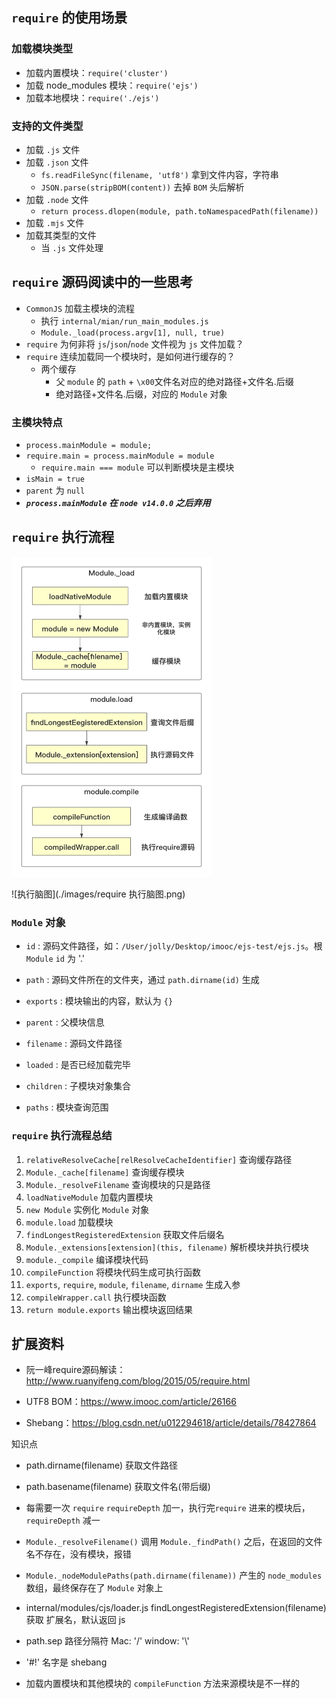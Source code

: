## `require` 的使用场景

### 加载模块类型

- 加载内置模块：`require('cluster')`
- 加载 node_modules 模块：`require('ejs')`
- 加载本地模块：`require('./ejs')`

### 支持的文件类型

- 加载 `.js` 文件
- 加载 `.json` 文件
  - `fs.readFileSync(filename, 'utf8')` 拿到文件内容，字符串
  - `JSON.parse(stripBOM(content))` 去掉 `BOM` 头后解析
- 加载 `.node` 文件
  - `return process.dlopen(module, path.toNamespacedPath(filename))`
- 加载 `.mjs` 文件
- 加载其类型的文件
  - 当 `.js` 文件处理

## `require` 源码阅读中的一些思考

- `CommonJS` 加载主模块的流程
  - 执行 `internal/mian/run_main_modules.js` 
  - `Module._load(process.argv[1], null, true)`
-  `require` 为何非将 `js`/`json`/`node` 文件视为 `js` 文件加载？
- `require` 连续加载同一个模块时，是如何进行缓存的？
  - 两个缓存
    - 父 `module` 的 `path` + `\x00`文件名对应的绝对路径+文件名.后缀
    - 绝对路径+文件名.后缀，对应的 `Module` 对象

### 主模块特点

- `process.mainModule = module;`
- `require.main = process.mainModule = module`
  - `require.main === module` 可以判断模块是主模块
- `isMain = true`
- `parent` 为 `null`
- ***`process.mainModule` 在 `node v14.0.0` 之后弃用*** 

## `require` 执行流程

<img src="./images/require 执行流程.png" alt="执行流程" style="zoom:50%;" />

![执行脑图](./images/require 执行脑图.png)

### `Module` 对象

- `id` : 源码文件路径，如：`/User/jolly/Desktop/imooc/ejs-test/ejs.js`。根 `Module` `id` 为 '.'

- `path` : 源码文件所在的文件夹，通过 `path.dirname(id)` 生成
- `exports` : 模块输出的内容，默认为 `{}`
- `parent` : 父模块信息
- `filename` : 源码文件路径
- `loaded` : 是否已经加载完毕
- `children` : 子模块对象集合
- `paths` : 模块查询范围

### `require` 执行流程总结

1. `relativeResolveCache[relResolveCacheIdentifier]` 查询缓存路径
2. `Module._cache[filename]` 查询缓存模块
3. `Module._resolveFilename` 查询模块的只是路径
4. `loadNativeModule` 加载内置模块
5. `new Module` 实例化 `Module` 对象
6. `module.load` 加载模块
7. `findLongestRegisteredExtension` 获取文件后缀名
8. `Module._extensions[extension](this, filename)`  解析模块并执行模块
9. `module._compile` 编译模块代码
10. `compileFunction` 将模块代码生成可执行函数
11. `exports`, `require`, `module`, `filename`, `dirname` 生成入参
12. `compileWrapper.call` 执行模块函数
13. `return module.exports` 输出模块返回结果

## 扩展资料

- 阮一峰require源码解读：http://www.ruanyifeng.com/blog/2015/05/require.html

- UTF8 BOM：https://www.imooc.com/article/26166
- Shebang：https://blog.csdn.net/u012294618/article/details/78427864

知识点

- path.dirname(filename) 获取文件路径
- path.basename(filename) 获取文件名(带后缀)
- 每需要一次 `require`  `requireDepth` 加一，执行完`require` 进来的模块后，`requireDepth` 减一
- `Module._resolveFilename()` 调用 `Module._findPath()` 之后，在返回的文件名不存在，没有模块，报错
- `Module._nodeModulePaths(path.dirname(filename))` 产生的 `node_modules` 数组，最终保存在了 `Module` 对象上 
-  internal/modules/cjs/loader.js findLongestRegisteredExtension(filename) 获取 扩展名，默认返回 js
- path.sep 路径分隔符 Mac: '/' window: '\\'

- '#!' 名字是 shebang

- 加载内置模块和其他模块的 `compileFunction` 方法来源模块是不一样的